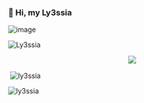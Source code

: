 ### 👋 Hi, my Ly3ssia

![image](https://user-images.githubusercontent.com/93944142/196035315-bc0cb14d-b506-49e9-a842-6bcc46f79e7c.png)


<p align="left"> <img src="https://komarev.com/ghpvc/?username=Ly3ssia&label=Profile%20views&color=0e75b6&style=flat" alt="Ly3ssia" /> </p>



<div align="center">
<a href="https://discord.gg/altyapilar" title="Discord Profile"><img src="https://lanyard-profile-readme.vercel.app/api/1018213224262414337/?theme=light&bg=809ecf&animated=true&hideDiscrim=true&borderRadius=30px"></a>
</div>


<p>&nbsp;<img align="center" src="https://github-readme-stats.vercel.app/api?username=ly3ssia&show_icons=true&theme=dracula&locale=en" alt="ly3ssia" /></p>

<p><img align="center" src="https://github-readme-streak-stats.herokuapp.com/?user=ly3ssia&theme=dracula" alt="ly3ssia" /></p>
